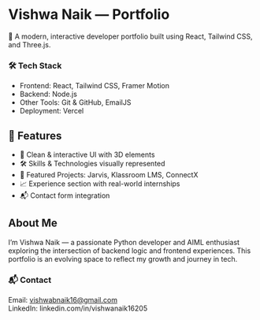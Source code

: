 # Vishwa Naik — Portfolio

🚀 A modern, interactive developer portfolio built using React, Tailwind CSS, and Three.js.

### 🛠️ Tech Stack
- Frontend: React, Tailwind CSS, Framer Motion
- Backend: Node.js 
- Other Tools: Git & GitHub, EmailJS 
- Deployment: Vercel

## 🚀 Features

- 🎯 Clean & interactive UI with 3D elements
- 🛠️ Skills & Technologies visually represented
- 📂 Featured Projects: Jarvis, Klassroom LMS, ConnectX
- 📈 Experience section with real-world internships
- 📬 Contact form integration


## About Me
I’m Vishwa Naik — a passionate Python developer and AIML enthusiast exploring the intersection of backend logic and frontend experiences. This portfolio is an evolving space to reflect my growth and journey in tech.


### 📬 Contact
Email: vishwabnaik16@gmail.com  
LinkedIn: linkedin.com/in/vishwanaik16205

